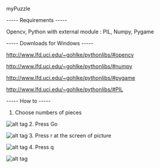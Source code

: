 myPuzzle

----- Requirements -----

Opencv,
Python with external module : PIL, Numpy, Pygame

----- Downloads for Windows -----

http://www.lfd.uci.edu/~gohlke/pythonlibs/#opencv

http://www.lfd.uci.edu/~gohlke/pythonlibs/#numpy

http://www.lfd.uci.edu/~gohlke/pythonlibs/#pygame

http://www.lfd.uci.edu/~gohlke/pythonlibs/#PIL


----- How to -----

1. Choose numbers of pieces

![alt tag](http://pic.jelly9.net/thumb/1406970179494s.jpg)
2. Press Go

![alt tag](http://pic.jelly9.net/thumb/1406970194807s.jpg)
3. Press r at the screen of picture

![alt tag](http://pic.jelly9.net/thumb/1406970221381s.jpg)
4. Press q

![alt tag](http://pic.jelly9.net/thumb/1406970531394s.jpg)
